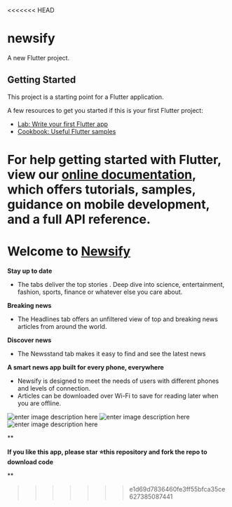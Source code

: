 <<<<<<< HEAD

# newsify

A new Flutter project.

## Getting Started

This project is a starting point for a Flutter application.

A few resources to get you started if this is your first Flutter project:

- [Lab: Write your first Flutter app](https://flutter.dev/docs/get-started/codelab)
- [Cookbook: Useful Flutter samples](https://flutter.dev/docs/cookbook)

For help getting started with Flutter, view our
[online documentation](https://flutter.dev/docs), which offers tutorials,
samples, guidance on mobile development, and a full API reference.
=======

# Welcome to [Newsify](https://play.google.com/store/apps/details?id=com.proapps.newsify)

**Stay up to date**

- The tabs deliver the top stories . Deep dive into science, entertainment, fashion, sports, finance or whatever else you care about.

**Breaking news**

- The Headlines tab offers an unfiltered view of top and breaking news articles from around the world.

**Discover news**

- The Newsstand tab makes it easy to find and see the latest news

**A smart news app built for every phone, everywhere**

- Newsify is designed to meet the needs of users with different
  phones and levels of connection.
- Articles can be downloaded
  over Wi-Fi to save for reading later when you are offline.

![enter image description here](https://play-lh.googleusercontent.com/3xaSzU_M-N54b4kXx30_ufck3WxBgeyTT9IKPTcrkCTUKIIi_q3y_9qOgLiiwr8ALQ=w720-h310-rw)
![enter image description here](https://play-lh.googleusercontent.com/IuKQJlsmFnk3mrNHEYsczD47Ntz_6j4g8r-_hGuiX6xurDG13qoH50SDkVkVHHetR6s=w720-h310-rw)
![enter image description here](https://play-lh.googleusercontent.com/Rgo-Xhb4OM-l7rUXZYrbanU7bUlRFaNKWTcOoaaBYs0do3bVyT-lcM8a0Zzjj6S6tMG4=w720-h310-rw)

\*\*

**If you like this app, please star ⭐this repository and fork the repo to download code**

\*\*

> > > > > > > e1d69d7836460fe3ff55bfca35ce627385087441
